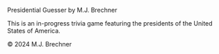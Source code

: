 Presidential Guesser by M.J. Brechner

This is an in-progress trivia game featuring the presidents of the United States of America.

© 2024 M.J. Brechner